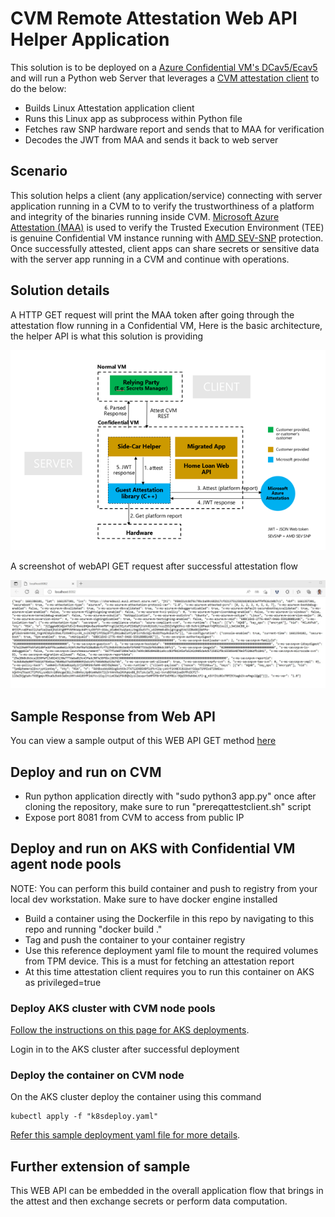 # CVM Remote Attestation Web API Helper Application

This solution is to be deployed on a [Azure Confidential VM's DCav5/Ecav5](https://docs.microsoft.com/en-us/azure/confidential-computing/confidential-vm-overview) and will run a Python web Server that leverages a [CVM attestation client](https://github.com/Azure/confidential-computing-cvm-guest-attestation) to do the below:

* Builds Linux Attestation application client
* Runs this Linux app as subprocess within Python file
* Fetches raw SNP hardware report and sends that to MAA for verification
* Decodes the JWT from MAA and sends it back to web server

## Scenario

This solution helps a client (any application/service) connecting with server application running in a CVM to to verify the trustworthiness of a platform and integrity of the binaries running inside CVM. [Microsoft Azure Attestation (MAA)](https://docs.microsoft.com/en-us/azure/attestation/overview) is used to verify the Trusted Execution Environment (TEE) is genuine Confidential VM instance running with [AMD SEV-SNP](https://www.amd.com/system/files/TechDocs/SEV-SNP-strengthening-vm-isolation-with-integrity-protection-and-more.pdf) protection. Once successfully attested, client apps can share secrets or sensitive data with the server app running in a CVM and continue with operations.

## Solution details

A HTTP GET request will print the MAA token after going through the attestation flow running in a Confidential VM, Here is the basic architecture, the helper API is what this solution is providing

![CVM Attestation Web API](./images/CVMAttestationPythonWEBAPI.png "Overall app architecture")

A screenshot of webAPI GET request after successful attestation flow

![Web API FER Response](./images/webapiget.jpg "Overall app architecture")

## Sample Response from Web API

You can view a sample output of this WEB API GET method [here](outputjsonsample.json)

## Deploy and run on CVM

* Run python application directly with "sudo python3 app.py" once after cloning the repository, make sure to run "prereqattestclient.sh" script
* Expose port 8081 from CVM to access from public IP

## Deploy and run on AKS with Confidential VM agent node pools

NOTE: You can perform this build container and push to registry from your local dev workstation. Make sure to have docker engine installed

* Build a container using the Dockerfile in this repo by navigating to this repo and running "docker build ."
* Tag and push the container to your container registry
* Use this reference deployment yaml file to mount the required volumes from TPM device. This is a must for fetching an attestation report
* At this time attestation client requires you to run this container on AKS as privileged=true

### Deploy AKS cluster with CVM node pools

[Follow the instructions on this page for AKS deployments](https://docs.microsoft.com/en-us/azure/aks/use-cvm).

Login in to the AKS cluster after successful deployment

### Deploy the container on CVM node

On the AKS cluster deploy the container using this command

```azurecli
kubectl apply -f "k8sdeploy.yaml"

```
[Refer this sample deployment yaml file for more details](/cvm-python-app-remoteattest/k8sdeploy.yaml).

## Further extension of sample

This WEB API can be embedded in the overall application flow that brings in the attest and then exchange secrets or perform data computation.